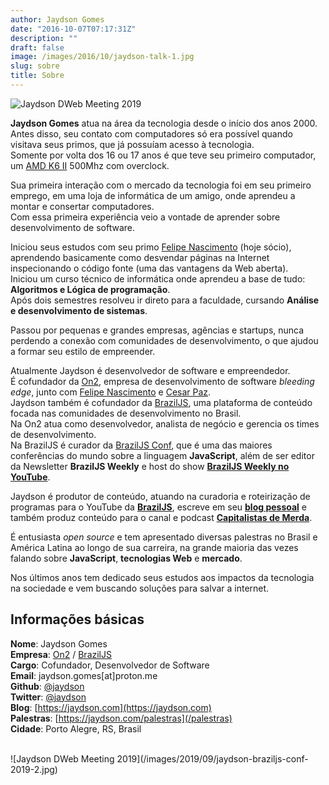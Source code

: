 ```yaml
---
author: Jaydson Gomes
date: "2016-10-07T07:17:31Z"
description: ""
draft: false
image: /images/2016/10/jaydson-talk-1.jpg
slug: sobre
title: Sobre
---
```


![Jaydson DWeb Meeting 2019](/images/2019/09/jaydson-braziljs-conf-2019.jpg)  

__Jaydson Gomes__ atua na área da tecnologia desde o início dos anos 2000.  
Antes disso, seu contato com computadores só era possível quando visitava seus primos, que já possuíam acesso à tecnologia.  
Somente por volta dos 16 ou 17 anos é que teve seu primeiro computador, um [AMD K6 II](https://en.wikipedia.org/wiki/AMD_K6-2) 500Mhz com overclock.  

Sua primeira interação com o mercado da tecnologia foi em seu primeiro emprego, em uma loja de informática de um amigo, onde aprendeu a montar e consertar computadores.  
Com essa primeira experiência veio a vontade de aprender sobre desenvolvimento de software.  

Iniciou seus estudos com seu primo [Felipe Nascimento](https://felipenmoura.com/) (hoje sócio), aprendendo basicamente como desvendar páginas na Internet inspecionando o código fonte (uma das vantagens da Web aberta).  
Iniciou um curso técnico de informática onde aprendeu a base de tudo: __Algoritmos e Lógica de programação__.  
Após dois semestres resolveu ir direto para a faculdade, cursando __Análise e desenvolvimento de sistemas__.  

Passou por pequenas e grandes empresas, agências e startups, nunca perdendo a conexão com comunidades de desenvolvimento, o que ajudou a formar seu estilo de empreender.  

Atualmente Jaydson é​ desenvolvedor de software e empreendedor.  
É cofundador da [On2](https://on2.dev), empresa de desenvolvimento de software _bleeding edge_, junto com [Felipe Nascimento](https://felipenmoura.com/) e [Cesar Paz](https://www.linkedin.com/in/cesarpazdex/).  
Jaydson também é cofundador da [BrazilJS](https://braziljs.org/), uma plataforma de conteúdo focada nas comunidades de desenvolvimento no Brasil.  
Na On2 atua como desenvolvedor, analista de negócio e gerencia os times de desenvolvimento.  
Na BrazilJS é curador da ​[BrazilJS Conf](https://braziljs.org/conf), que é uma das maiores conferências do mundo sobre a linguagem __JavaScript__, além de ser editor da Newsletter **BrazilJS Weekly** e host do show [**BrazilJS Weekly no YouTube**](https://www.youtube.com/playlist?list=PLg2lQYZDBwOQDXKxy9yeqXG5njHbSHFFD).  

Jaydson é produtor de conteúdo, atuando na curadoria e roteirização de programas para o YouTube da [**BrazilJS**](https://www.youtube.com/braziljs), escreve em seu [**blog pessoal**](https://jaydson.com) e também produz conteúdo para o canal e podcast [**Capitalistas de Merda**](https://capitalistasdemerda.com).  

É entusiasta _open source_ e tem apresentado diversas palestras no Brasil e América Latina ao longo de sua carreira, na grande maioria das vezes falando sobre __JavaScript__, __tecnologias Web__ e __mercado__.  

Nos últimos anos tem dedicado seus estudos aos impactos da tecnologia na sociedade e vem buscando soluções para salvar a internet.  


## Informações básicas
__Nome__: Jaydson Gomes  
__Empresa__: [On2](https://on2.dev) / [BrazilJS](https://braziljs.org)  
__Cargo__: Cofundador, Desenvolvedor de Software  
__Email__: jaydson.gomes[at]proton.me  
__Github__: [@jaydson](https://github.com/jaydson)  
__Twitter__: [@jaydson](https://twitter.com/jaydson)  
__Blog__: [https://jaydson.com](https://jaydson.com)  
__Palestras__: [https://jaydson.com/palestras](/palestras)  
__Cidade__: Porto Alegre, RS, Brasil

<br>
![Jaydson DWeb Meeting 2019](/images/2019/09/jaydson-braziljs-conf-2019-2.jpg)  
